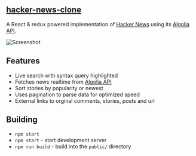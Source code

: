 ## [hacker-news-clone](https://hn-algolia-clone.herokuapp.com/)

A React & redux powered implementation of [Hacker News](https://news.ycombinator.com/) using its [Algolia API](https://hn.algolia.com/api).

![Screenshot](/hackernews-clone1.png)

## Features
* Live search with syntax query highlighted
* Fetches news realtime from [Algolia API](https://hn.algolia.com/api)
* Sort stories by popularity or newest
* Uses pagination to parse data for optimized speed
* External links to orginal comments, stories, posts and url

## Building

* `npm start`
* `npm start` - start development server
* `npm run build` - build into the `public/` directory


